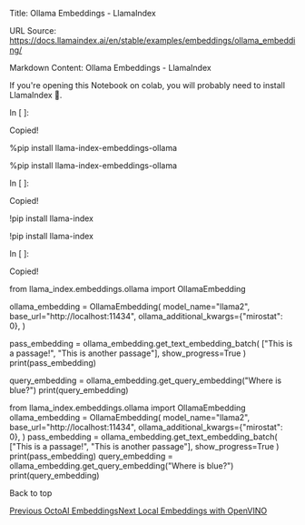 Title: Ollama Embeddings - LlamaIndex

URL Source: https://docs.llamaindex.ai/en/stable/examples/embeddings/ollama_embedding/

Markdown Content:
Ollama Embeddings - LlamaIndex


If you're opening this Notebook on colab, you will probably need to install LlamaIndex 🦙.

In \[ \]:

Copied!

%pip install llama\-index\-embeddings\-ollama

%pip install llama-index-embeddings-ollama

In \[ \]:

Copied!

!pip install llama\-index

!pip install llama-index

In \[ \]:

Copied!

from llama\_index.embeddings.ollama import OllamaEmbedding

ollama\_embedding \= OllamaEmbedding(
    model\_name\="llama2",
    base\_url\="http://localhost:11434",
    ollama\_additional\_kwargs\={"mirostat": 0},
)

pass\_embedding \= ollama\_embedding.get\_text\_embedding\_batch(
    \["This is a passage!", "This is another passage"\], show\_progress\=True
)
print(pass\_embedding)

query\_embedding \= ollama\_embedding.get\_query\_embedding("Where is blue?")
print(query\_embedding)

from llama\_index.embeddings.ollama import OllamaEmbedding ollama\_embedding = OllamaEmbedding( model\_name="llama2", base\_url="http://localhost:11434", ollama\_additional\_kwargs={"mirostat": 0}, ) pass\_embedding = ollama\_embedding.get\_text\_embedding\_batch( \["This is a passage!", "This is another passage"\], show\_progress=True ) print(pass\_embedding) query\_embedding = ollama\_embedding.get\_query\_embedding("Where is blue?") print(query\_embedding)

Back to top

[Previous OctoAI Embeddings](https://docs.llamaindex.ai/en/stable/examples/embeddings/octoai/)[Next Local Embeddings with OpenVINO](https://docs.llamaindex.ai/en/stable/examples/embeddings/openvino/)
